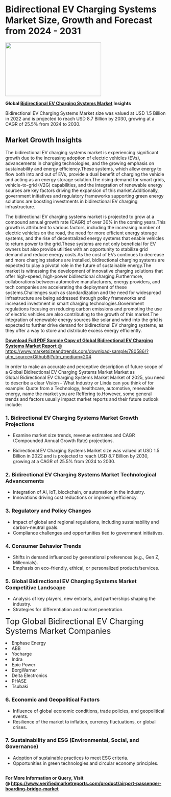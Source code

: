 <H1>Bidirectional EV Charging Systems Market Size, Growth and Forecast from 2024 - 2031</H1><img class="aligncenter size-medium wp-image-584254" src="https://thirdeyenews.in/wp-content/uploads/2024/09/Global-Market-Research-300x168.jpeg" alt="" width="300" height="168" /><p><strong>Global&nbsp;<a href="https://www.marketsizeandtrends.com/download-sample/780586/?utm_source=Github8j?utm_medium=204">Bidirectional EV Charging Systems Market</a> Insights</strong></p><p>Bidirectional EV Charging Systems Market size was valued at USD 1.5 Billion in 2022 and is projected to reach USD 8.7 Billion by 2030, growing at a CAGR of 25.5% from 2024 to 2030.</p><p><h2>Market Growth Insights</h2> <p>The bidirectional EV charging systems market is experiencing significant growth due to the increasing adoption of electric vehicles (EVs), advancements in charging technologies, and the growing emphasis on sustainability and energy efficiency.These systems, which allow energy to flow both into and out of EVs, provide a dual benefit of charging the vehicle and acting as an energy storage solution.The rising demand for smart grids, vehicle-to-grid (V2G) capabilities, and the integration of renewable energy sources are key factors driving the expansion of this market.Additionally, government initiatives and regulatory frameworks supporting green energy solutions are boosting investments in bidirectional EV charging infrastructure.</p> <p><a href="#"></a></p> <p>The bidirectional EV charging systems market is projected to grow at a compound annual growth rate (CAGR) of over 30% in the coming years.This growth is attributed to various factors, including the increasing number of electric vehicles on the road, the need for more efficient energy storage systems, and the rise of decentralized energy systems that enable vehicles to return power to the grid.These systems are not only beneficial for EV owners but also provide utilities with an opportunity to stabilize grid demand and reduce energy costs.As the cost of EVs continues to decrease and more charging stations are installed, bidirectional charging systems are expected to play a pivotal role in the future of sustainable energy.The market is witnessing the development of innovative charging solutions that offer high-speed, high-power bidirectional charging.Furthermore, collaborations between automotive manufacturers, energy providers, and tech companies are accelerating the deployment of these systems.Challenges such as standardization and the need for widespread infrastructure are being addressed through policy frameworks and increased investment in smart charging technologies.Government regulations focusing on reducing carbon emissions and promoting the use of electric vehicles are also contributing to the growth of this market.The integration of renewable energy sources like solar and wind into the grid is expected to further drive demand for bidirectional EV charging systems, as they offer a way to store and distribute excess energy efficiently.<p><a href="#"></p><p><span class=""><strong>Download Full PDF Sample Copy of Global Bidirectional EV Charging Systems Market Report</strong> @ <a href="https://www.marketsizeandtrends.com/download-sample/780586/?utm_source=Github8j?utm_medium=204" target="_blank">https://www.marketsizeandtrends.com/download-sample/780586/?utm_source=Github8j?utm_medium=204</a></span></p><p>In order to make an accurate and perceptive description of future scope of a Global&nbsp;Bidirectional EV Charging Systems Market Market as Global&nbsp;Bidirectional EV Charging Systems Market Market of 2025, you need to describe a clear Vision &ndash; What Industry or Linda can you think of for example: Quote from a Technology, healthcare, automotive, renewable energy, name the market you are Reffering to.However, some general trends and factors usually impact market reports and their future outlook include:</p><h3>1.&nbsp;<strong>Bidirectional EV Charging Systems Market Growth Projections</strong></h3><ul><li>Examine market size trends, revenue estimates and CAGR (Compounded Annual Growth Rate) projections.</li><li><p>Bidirectional EV Charging Systems Market size was valued at USD 1.5 Billion in 2022 and is projected to reach USD 8.7 Billion by 2030, growing at a CAGR of 25.5% from 2024 to 2030.</p></li></ul><h3>2.&nbsp;<strong>Bidirectional EV Charging Systems Market Technological Advancements</strong></h3><ul><li>Integration of AI, IoT, blockchain, or automation in the industry.</li><li>Innovations driving cost reductions or improving efficiency.</li></ul><h3>3.&nbsp;<strong>Regulatory and Policy Changes</strong></h3><ul><li>Impact of global and regional regulations, including sustainability and carbon-neutral goals.</li><li>Compliance challenges and opportunities tied to government initiatives.</li></ul><h3>4.&nbsp;<strong>Consumer Behavior Trends</strong></h3><ul><li>Shifts in demand influenced by generational preferences (e.g., Gen Z, Millennials).</li><li>Emphasis on eco-friendly, ethical, or personalized products/services.</li></ul><h3>5.&nbsp;<strong>Global Bidirectional EV Charging Systems Market Competitive Landscape</strong></h3><ul><li>Analysis of key players, new entrants, and partnerships shaping the industry.</li><li>Strategies for differentiation and market penetration.</li></ul><p data-pm-slice="1 1 []"><span style="color: inherit; font-family: inherit; font-size: 25px;">Top Global Bidirectional EV Charging Systems Market Companies</span></p><div class="" data-test-id=""><p><li>Enphase Energy</li><li> ABB</li><li> Yocharge</li><li> Indra</li><li> Epic Power</li><li> BorgWarner</li><li> Delta Electronics</li><li> PHASE</li><li> Tsubaki</li></p></div><h3>6.&nbsp;<strong>Economic and Geopolitical Factors</strong></h3><ul><li>Influence of global economic conditions, trade policies, and geopolitical events.</li><li>Resilience of the market to inflation, currency fluctuations, or global crises.</li></ul><h3>7.&nbsp;<strong>Sustainability and ESG (Environmental, Social, and Governance)</strong></h3><ul><li>Adoption of sustainable practices to meet ESG criteria.</li><li>Opportunities in green technologies and circular economy principles.</li></ul><h2><strong style="font-size: 14px;">For More Information or Query, Visit @&nbsp;</strong><a style="background-color: #ffffff; font-size: 14px;" href="https://www.marketsizeandtrends.com/report/bidirectional-ev-charging-systems-market/" target="_blank">https://www.verifiedmarketreports.com/product/airport-passenger-boarding-bridge-market</a></h2>